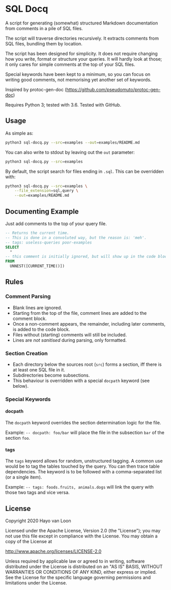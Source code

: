 # SQL Docq

A script for generating (somewhat) structured Markdown documentation from 
comments in a pile of SQL files.

The script will traverse directories recursively. It extracts comments from SQL 
files, bundling them by location.   

The script has been designed for simplicity. It does not require changing how 
you write, format or structure your queries. It will hardly look at those; it
only cares for simple comments at the top of your SQL files.

Special keywords have been kept to a minimum, so you can focus on writing good 
comments, not memorising yet another set of keywords.

Inspired by protoc-gen-doc (https://github.com/pseudomuto/protoc-gen-doc)

Requires Python 3; tested with 3.6. Tested with GitHub.

## Usage
As simple as:
```bash
python3 sql-docq.py --src=examples --out=examples/README.md
```

You can also write to stdout by leaving out the `out` parameter:
```bash
python3 sql-docq.py --src=examples
```

By default, the script search for files ending in `.sql`.
This can be overridden with:
```bash
python3 sql-docq.py --src=examples \
    --file_extension=sql,query \
    --out=examples/README.md
```

## Documenting Example
Just add comments to the top of your query file.
```sql
-- Returns the current time.
-- This is done in a convoluted way, but the reason is: 'meh'.
-- tags: useless-queries poor-examples
SELECT 
  *
-- this comment is initially ignored, but will show up in the code block.
FROM
  UNNEST([CURRENT_TIME()])
```


## Rules
### Comment Parsing

- Blank lines are ignored.
- Starting from the top of the file, comment lines are added to the comment block.
- Once a non-comment appears, the remainder, including later comments, is added to the code block.
- Files without (starting) comments will still be included.
- Lines are *not sanitised* during parsing, only formatted.

### Section Creation

- Each directory below the sources root (`src`) forms a section, iff there is
at least one SQL file in it.
- Subdirectories become subsections.
- This behaviour is overridden with a special `docpath` keyword (see below).

### Special Keywords

#### docpath
The `docpath` keyword overrides the section determination logic for the file.

Example: `-- docpath: foo/bar` will place the file in the subsection `bar` of 
the section `foo`.

#### tags
The `tags` keyword allows for random, unstructured tagging. A common use would 
be to tag the tables touched by the query. You can then trace table 
dependencies. The keyword is to be followed with a comma-separated list (or a 
single item).

Example: `-- tags: foods.fruits, animals.dogs` will link the query with those 
two tags and vice versa. 


## License
Copyright 2020 Hayo van Loon

Licensed under the Apache License, Version 2.0 (the "License"); you may not use 
this file except in compliance with the License. You may obtain a copy of the 
License at

http://www.apache.org/licenses/LICENSE-2.0

Unless required by applicable law or agreed to in writing, software distributed 
under the License is distributed on an "AS IS" BASIS, WITHOUT WARRANTIES OR 
CONDITIONS OF ANY KIND, either express or implied. See the License for the 
specific language governing permissions and limitations under the License.